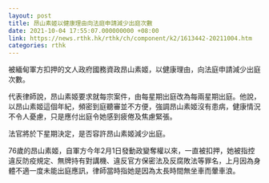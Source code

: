```yaml
---
layout: post
title: 昂山素姬以健康理由向法庭申請減少出庭次數
date: 2021-10-04 17:55:07.000000000 +08:00
link: https://news.rthk.hk/rthk/ch/component/k2/1613442-20211004.htm
categories: rthk
---
```


被緬甸軍方扣押的文人政府國務資政昂山素姬，以健康理由，向法庭申請減少出庭次數。

代表律師說，昂山素姬要求就每宗案件，由每星期出庭改為每兩星期出庭。他說，以昂山素姬這個年紀，頻密到庭聽審並不方便，強調昂山素姬沒有患病，健康情況不令人憂慮，只是應付出庭令她感到疲倦及焦慮緊張。

法官將於下星期決定，是否容許昂山素姬減少出庭。

76歲的昂山素姬，自軍方今年2月1日發動政變奪權以來，一直被扣押，她被指控違反防疫規定、無牌持有對講機、違反官方保密法及反腐敗法等罪名，上月因為身體不適一度未能出庭應訊，律師當時指她是因為太長時間無坐車而暈車浪。
